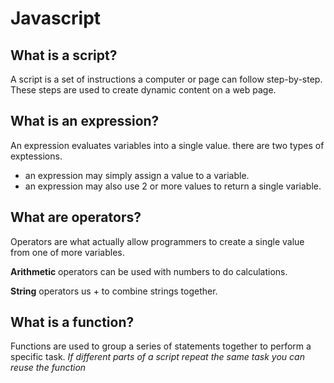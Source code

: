 

# Javascript

## What is a script?
A script is a set of instructions a computer or page can follow step-by-step. These steps are used to create dynamic content on a web page.

## What is an expression?
An expression evaluates variables into a single value. there are two types of exptessions.
- an expression may simply assign a value to a variable.
- an expression may also use 2 or more values to return a single variable.

## What are operators?
Operators are what actually allow programmers to create a single value from one of more variables.

**Arithmetic** operators can be used with numbers to do calculations.

**String** operators us + to combine strings together.

## What is a function?
Functions are used to group a series of statements together to perform a specific task.
*If different parts of a script repeat the same task you can reuse the function* 

